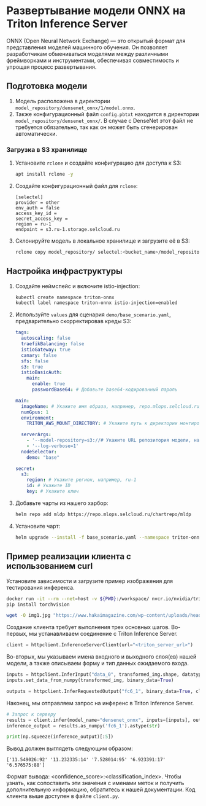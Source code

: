 # Развертывание модели ONNX на Triton Inference Server
ONNX (Open Neural Network Exchange) — это открытый формат для представления моделей машинного обучения. Он позволяет разработчикам обмениваться моделями между различными фреймворками и инструментами, обеспечивая совместимость и упрощая процесс развертывания.

## Подготовка модели

1. Модель расположена в директории `model_repository/densenet_onnx/1/model.onnx`.
2. Также конфигурационный файл `config.pbtxt` находится в директории `model_repository/densenet_onnx/`. В случае с DenseNet этот файл не требуется обязательно, так как он может быть сгенерирован автоматически.

### Загрузка в S3 хранилище

1. Установите `rclone` и создайте конфигурацию для доступа к S3:
   ```bash
   apt install rclone -y
   ```

2. Создайте конфигурационный файл для `rclone`:
   ```
   [selectel]
   provider = other
   env_auth = false
   access_key_id =
   secret_access_key =
   region = ru-1
   endpoint = s3.ru-1.storage.selcloud.ru
   ```

3. Склонируйте модель в локальное хранилище и загрузите её в S3:
   ```bash
   rclone copy model_repository/ selectel:<bucket_name>/model_repository
   ```

## Настройка инфраструктуры

1. Создайте неймспейс и включите istio-injection:
   ```bash
   kubectl create namespace triton-onnx
   kubectl label namespace triton-onnx istio-injection=enabled
   ```

2. Используйте `values` для сценария `demo/base_scenario.yaml`, предварительно скорректировав креды S3:

   ```yaml
   tags:
     autoscaling: false
     traefikBalancing: false
     istioGateway: true
     canary: false
     sfs: false
     s3: true
     istioBasicAuth:
       main:
         enable: true
         passwordBase64: # Добавьте base64-кодированный пароль

   main:
     imageName: # Укажите имя образа, например, repo.mlops.selcloud.ru/mldp/triton_transformer_server:24.05-zstd
     numGpus: 1
     environment:
       TRITON_AWS_MOUNT_DIRECTORY: # Укажите путь к директории монтирования AWS, например, /opt/tritonserver

     serverArgs:
       - '--model-repository=s3://# Укажите URL репозитория модели, например, https://s3.ru-1.storage.selcloud.ru:443/<bucket_name>/model_repository'
       - '--log-verbose=1'
     nodeSelector:
       demo: "base"

   secret:
     s3:
       region: # Укажите регион, например, ru-1
       id: # Укажите ID
       key: # Укажите ключ
   ```

3. Добавьте чарты из нашего харбор:
   ```bash
   helm repo add mldp https://repo.mlops.selcloud.ru/chartrepo/mldp
   ```

4. Установите чарт:
   ```bash
   helm upgrade --install -f base_scenario.yaml --namespace triton-onnx triton-onnx mldp/triton-inference-server 
   ```

## Пример реализации клиента с использованием curl

Установите зависимости и загрузите пример изображения для тестирования инференса.

```bash
docker run -it --rm --net=host -v ${PWD}:/workspace/ nvcr.io/nvidia/tritonserver:<yy.mm>-py3-sdk bash
pip install torchvision

wget -O img1.jpg "https://www.hakaimagazine.com/wp-content/uploads/header-gulf-birds.jpg"
```

Создание клиента требует выполнения трех основных шагов. Во-первых, мы устанавливаем соединение с Triton Inference Server.

```python
client = httpclient.InferenceServerClient(url="<triton_server_url>")
```

Во-вторых, мы указываем имена входного и выходного слоя(ев) нашей модели, а также описываем форму и тип данных ожидаемого входа.

```python
inputs = httpclient.InferInput("data_0", transformed_img.shape, datatype="FP32")
inputs.set_data_from_numpy(transformed_img, binary_data=True)

outputs = httpclient.InferRequestedOutput("fc6_1", binary_data=True, class_count=1000)
```

Наконец, мы отправляем запрос на инференс в Triton Inference Server.

```python
# Запрос к серверу
results = client.infer(model_name="densenet_onnx", inputs=[inputs], outputs=[outputs])
inference_output = results.as_numpy('fc6_1').astype(str)

print(np.squeeze(inference_output)[:5])
```

Вывод должен выглядеть следующим образом:

```
['11.549026:92' '11.232335:14' '7.528014:95' '6.923391:17' '6.576575:88']
```

Формат вывода: <confidence_score>:<classification_index>. Чтобы узнать, как сопоставить эти значения с именами меток и получить дополнительную информацию, обратитесь к нашей документации. Код клиента выше доступен в файле `client.py`.